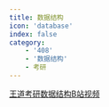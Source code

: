 ```yaml
---
title: 数据结构
icon: 'database'
index: false
category: 
    - '408'
    - '数据结构'
    - 考研
---
```


[王道考研数据结构B站视频](https://www.bilibili.com/video/BV1b7411N798?p=20&vd_source=3752f141b85e00ce7277d1e25b9fa892)

<Catalog />
